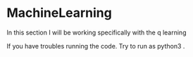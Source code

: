 # MachineLearning
In this section I will be working specifically with the q learning

If you have troubles running the code. Try to run as python3 <filename>.
